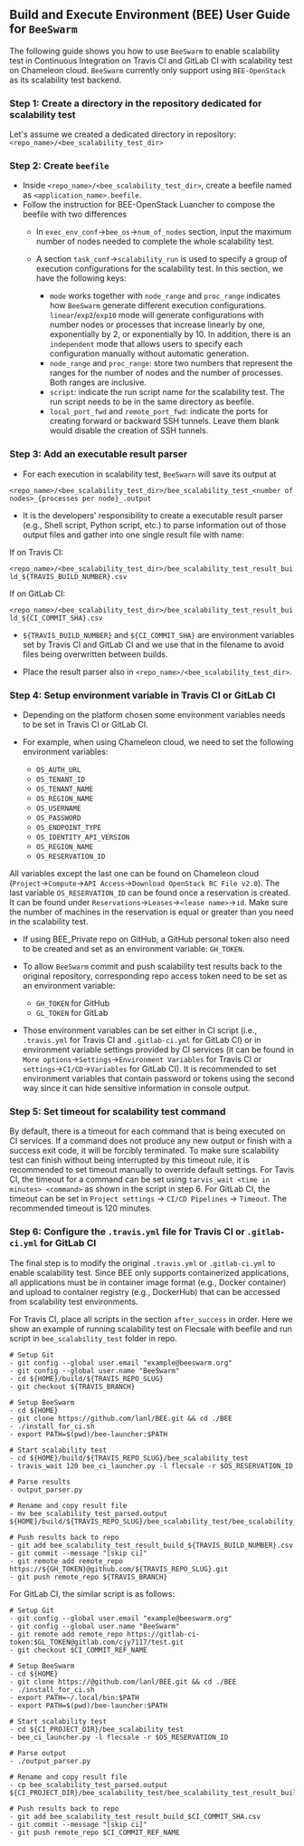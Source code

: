 ## Build and Execute Environment (BEE) User Guide for `BeeSwarm`

The following guide shows you how to use `BeeSwarm` to enable scalability test in Continuous Integration on Travis CI and GitLab CI with scalability test on Chameleon cloud. `BeeSwarm` currently only support using `BEE-OpenStack` as its scalability test backend.

### Step 1: Create a directory in the repository dedicated for scalability test
Let's assume we created a dedicated directory in repository: `<repo_name>/<bee_scalability_test_dir>`

### Step 2: Create `beefile`
* Inside `<repo_name>/<bee_scalability_test_dir>`, create a beefile named as `<application_name>.beefile`. 
* Follow the instruction for BEE-OpenStack Luancher to compose the beefile with two differences
    *  In `exec_env_conf`->`bee_os`->`num_of_nodes` section, input the maximum number of nodes needed to complete the whole scalability test.

    *  A section `task_conf`->`scalability_run` is used to specify a group of execution configurations for the scalability test. In this section, we have the following keys:
        *  `mode` works together with `node_range` and `proc_range` indicates how `BeeSwarm` generate different execution configurations. `linear`/`exp2`/`exp10` mode will generate configurations with number nodes or processes that increase linearly by one, exponentially by 2, or exponentially by 10. In addition, there is an `independent` mode that allows users to specify each configuration manually without automatic generation.
        *  `node_range` and `proc_range`: store two numbers that represent the ranges for the number of nodes and the number of processes. Both ranges are inclusive.
        *  `script`: indicate the run script name for the scalability test. The run script needs to be in the same directory as beefile.
        *  `local_port_fwd` and `remote_port_fwd`: indicate the ports for creating forward or backward SSH tunnels. Leave them blank would disable the creation of SSH tunnels.

### Step 3: Add an executable result parser

* For each execution in scalability test, `BeeSwarn` will save its output at 

```<repo_name>/<bee_scalability_test_dir>/bee_scalability_test_<number of nodes>_{processes per node}_.output``` 

* It is the developers' responsibility to create a executable result parser (e.g., Shell script, Python script, etc.) to parse information out of those output files and gather into one single result file with name: 

If on Travis CI:

```<repo_name>/<bee_scalability_test_dir>/bee_scalability_test_result_build_${TRAVIS_BUILD_NUMBER}.csv```

If on GitLab CI:

```<repo_name>/<bee_scalability_test_dir>/bee_scalability_test_result_build_${CI_COMMIT_SHA}.csv```

* `${TRAVIS_BUILD_NUMBER}` and `${CI_COMMIT_SHA}` are environment variables set by Travis CI and GitLab CI and we use that in the filename to avoid files being overwritten between builds.

* Place the result parser also in `<repo_name>/<bee_scalability_test_dir>`.

### Step 4: Setup environment variable in Travis CI or GitLab CI

* Depending on the platform chosen some environment variables needs to be set in Travis CI or GitLab CI.

* For example, when using Chameleon cloud, we need to set the following environment variables:
    * `OS_AUTH_URL`
    * `OS_TENANT_ID`
    * `OS_TENANT_NAME`
    * `OS_REGION_NAME`
    * `OS_USERNAME`
    * `OS_PASSWORD`
    * `OS_ENDPOINT_TYPE`
    * `OS_IDENTITY_API_VERSION`
    * `OS_REGION_NAME`
    * `OS_RESERVATION_ID`
    
All variables except the last one can be found on Chameleon cloud (`Project`->`Compute`->`API Access`->`Download OpenStack RC File v2.0`). The last variable `OS_RESERVATION_ID` can be found once a reservation is created. It can be found under `Reservations`->`Leases`->`<lease name>`->`id`. Make sure the number of machines in the reservation is equal or greater than you need in the scalability test.

* If using BEE_Private repo on GitHub, a GitHub personal token also need to be created and set as an environment variable: `GH_TOKEN`.

* To allow `BeeSwarm` commit and push scalability test results back to the original repository, corresponding repo access token need to be set as an environment variable:
    * `GH_TOKEN` for GitHub
    * `GL_TOKEN` for GitLab
    
* Those environment variables can be set either in CI script (i.e., `.travis.yml` for Travis CI and `.gitlab-ci.yml` for GitLab CI) or in environment variable settings provided by CI services (it can be found in `More options`->`Settings`->`Environment Variables` for Travis CI or `settings`->`CI/CD`->`Variables` for GitLab CI). It is recommended to set environment variables that contain password or tokens using the second way since it can hide sensitive information in console output.


### Step 5: Set timeout for scalability test command
By default, there is a timeout for each command that is being executed on CI services. If a command does not produce any new output or finish with a success exit code, it will be forcibly terminated. To make sure scalability test can finish without being interrupted by this timeout rule, it is recommended to set timeout manually to override default settings. For Tavis CI, the timeout for a command can be set using `tarvis_wait <time in minutes> <command>` as shown in the script in step 6. For GitLab CI, the timeout can be set in `Project settings` -> `CI/CD Pipelines` -> `Timeout`. The recommended timeout is 120 minutes.



### Step 6: Configure the `.travis.yml` file for Travis CI or `.gitlab-ci.yml` for GitLab CI
The final step is to modify the original `.travis.yml` or `.gitlab-ci.yml` to enable scalability test. Since BEE only supports containerized applications, all applications must be in container image format (e.g., Docker container) and upload to container registry (e.g., DockerHub) that can be accessed from scalability test environments. 

For Travis CI, place all scripts in the section `after_success` in order. Here we show an example of running scalability test on Flecsale with beefile and run script in `bee_scalability_test` folder in repo.

```
# Setup Git
- git config --global user.email "example@beeswarm.org"
- git config --global user.name "BeeSwarm"
- cd ${HOME}/build/${TRAVIS_REPO_SLUG}
- git checkout ${TRAVIS_BRANCH}
 
# Setup BeeSwarm
- cd ${HOME}
- git clone https://github.com/lanl/BEE.git && cd ./BEE
- ./install_for_ci.sh  
- export PATH=$(pwd)/bee-launcher:$PATH

# Start scalability test
- cd ${HOME}/build/${TRAVIS_REPO_SLUG}/bee_scalability_test
- travis_wait 120 bee_ci_launcher.py -l flecsale -r $OS_RESERVATION_ID

# Parse results
- output_parser.py

# Rename and copy result file
- mv bee_scalability_test_parsed.output ${HOME}/build/${TRAVIS_REPO_SLUG}/bee_scalability_test/bee_scalability_test_result_build_${TRAVIS_BUILD_NUMBER}.csv

# Push results back to repo
- git add bee_scalability_test_result_build_${TRAVIS_BUILD_NUMBER}.csv
- git commit --message "[skip ci]"
- git remote add remote_repo https://${GH_TOKEN}@github.com/${TRAVIS_REPO_SLUG}.git
- git push remote_repo ${TRAVIS_BRANCH} 
```

For GitLab CI, the similar script is as follows:

```
# Setup Git 
- git config --global user.email "example@beeswarm.org"
- git config --global user.name "BeeSwarm"
- git remote add remote_repo https://gitlab-ci-token:$GL_TOKEN@gitlab.com/cjy7117/test.git
- git checkout $CI_COMMIT_REF_NAME

# Setup BeeSwarm
- cd ${HOME}
- git clone https://@github.com/lanl/BEE.git && cd ./BEE
- ./install_for_ci.sh
- export PATH=~/.local/bin:$PATH
- export PATH=$(pwd)/bee-launcher:$PATH
    
# Start scalability test
- cd ${CI_PROJECT_DIR}/bee_scalability_test
- bee_ci_launcher.py -l flecsale -r $OS_RESERVATION_ID
     
# Parse output     
- ./output_parser.py

# Rename and copy result file
- cp bee_scalability_test_parsed.output ${CI_PROJECT_DIR}/bee_scalability_test/bee_scalability_test_result_build_${CI_COMMIT_SHA}.csv

# Push results back to repo
- git add bee_scalability_test_result_build_$CI_COMMIT_SHA.csv
- git commit --message "[skip ci]"
- git push remote_repo $CI_COMMIT_REF_NAME

```

